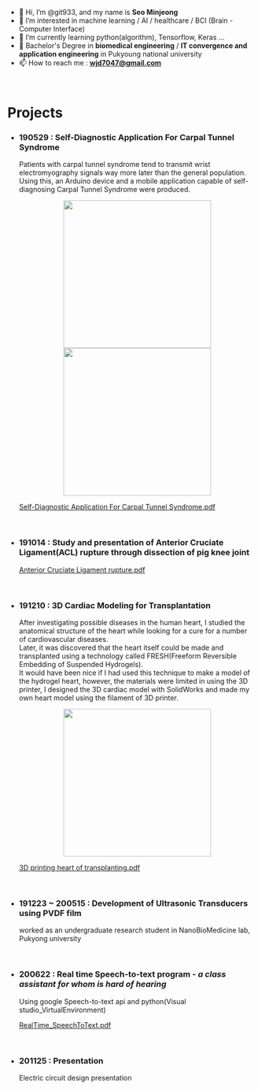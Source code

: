 - 👋 Hi, I’m @git933, and my name is **Seo Minjeong**
- 👀 I’m interested in machine learning / AI / healthcare / BCI (Brain - Computer Interface)
- 🌱 I’m currently learning python(algorithm), Tensorflow, Keras ...
- 💞️ Bachelor's Degree in **biomedical engineering** / **IT convergence and application engineering** in Pukyoung national university
- 📫 How to reach me : **wjd7047@gmail.com**

<br>

# Projects

- ### 190529 : Self-Diagnostic Application For Carpal Tunnel Syndrome
  Patients with carpal tunnel syndrome tend to transmit wrist electromyography signals way more later than the general population.<br>
  Using this, an Arduino device and a mobile application capable of self-diagnosing Carpal Tunnel Syndrome were produced.
  
  <center>
    <img src="https://user-images.githubusercontent.com/51781415/167855242-34d50fba-5545-4802-8865-046e71de95d7.png" width="300" height="300"/>
  </center>
  
  <center>
    <img src="https://user-images.githubusercontent.com/51781415/167855278-14a7a7f3-4df7-4067-b4a1-d81688e36ade.png" width="300" height="300"/>
  </center>
  
     [Self-Diagnostic Application For Carpal Tunnel Syndrome.pdf](https://github.com/git933/git933/files/8598229/Self-Diagnostic.Application.For.Carpal.Tunnel.Syndrome.pdf)

<br>

- ### 191014 : Study and presentation of Anterior Cruciate Ligament(ACL) rupture through dissection of pig knee joint

  [Anterior Cruciate Ligament rupture.pdf](https://github.com/git933/git933/files/8698383/Anterior.Cruciate.Ligament.rupture.pdf)


<br>

- ### 191210 : 3D Cardiac Modeling for Transplantation

  After investigating possible diseases in the human heart, I studied the anatomical structure of the heart while looking for a cure for a number of cardiovascular diseases.<br>
  Later, it was discovered that the heart itself could be made and transplanted using a technology called FRESH(Freeform Reversible Embedding 
of Suspended Hydrogels). <br>
  It would have been nice if I had used this technique to make a model of the hydrogel heart, however, the materials were limited in using the 3D printer, I designed the 3D cardiac model with SolidWorks and made my own heart model using the filament of 3D printer.

  <center>
    <img src="https://user-images.githubusercontent.com/51781415/168454646-f49756ec-8ac1-491b-b92c-4c1778769c52.png" width="300" height="300"/>
  </center>

  [3D printing heart of transplanting.pdf](https://github.com/git933/git933/files/8598241/3D.printing.heart.of.transplanting.pdf)

<br>



- ### 191223 ~ 200515 : Development of Ultrasonic Transducers using PVDF film

  worked as an undergraduate research student in NanoBioMedicine lab, Pukyong university

<br>

- ### 200622 : Real time Speech-to-text program - *a class assistant for whom is hard of hearing*

  Using google Speech-to-text api and python(Visual studio_VirtualEnvironment)

  [RealTime_SpeechToText.pdf](https://github.com/git933/git933/files/8638018/RealTime_SpeechToText.pdf)

<br>

- ### 201125 : Presentation

  Electric circuit design presentation

<!---
git933/git933 is a ✨ special ✨ repository because its `README.md` (this file) appears on your GitHub profile.
You can click the Preview link to take a look at your changes.
--->
